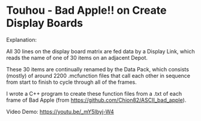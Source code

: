 # Touhou - Bad Apple!! on Create Display Boards

Explanation:

All 30 lines on the display board matrix are fed data by a Display Link, which reads the name of one of 30 items on an adjacent Depot. 

These 30 items are continually renamed by the Data Pack, which consists (mostly) of around 2200 .mcfunction files that call each other in sequence from start to finish to cycle through all of the frames.

I wrote a C++ program to create these function files from a .txt of each frame of Bad Apple (from https://github.com/Chion82/ASCII_bad_apple). 

Video Demo: 
https://youtu.be/_mY5Ibyj-W4
